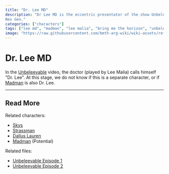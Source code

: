 ```yaml
---
title: "Dr. Lee MD"
description: "Dr Lee MD is the eccentric presentator of the show Unbeleevable and a big pain in the ass for 
Nex Gen."
categories: ["characters"]
tags: ["lee md", "madman", "lee malia", "bring me the horizon", "unbeleevable", "bmth"]
image: "https://raw.githubusercontent.com/bmth-arg-wiki/wiki-assets/refs/heads/main/characters/lee-md/lee-300x300.png"
---
```


# Dr. Lee MD

In the [Unbeleevable](../for-sof/unbeleevable) video, the doctor (played by Lee Malia) calls himself "Dr. Lee".
At this stage, we do not know if this is a separate character, or if [Madman](madman) is also Dr. Lee.

***

## Read More

Related characters:

- [Skys](skys)
- [Strassman](strassman)
- [Dallus Lauren](dallus-lauren)
- [Madman](madman) (Potential)

Related files:

- [Unbeleevable Episode 1](../for-sof/unbeleevable)
- [Unbeleevable Episode 2](../for-sof/unbeleevable2)